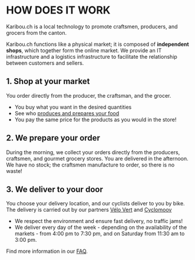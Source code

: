 # HOW DOES IT WORK
Karibou.ch is a local technology to promote craftsmen, producers, and grocers from the canton.

Karibou.ch functions like a physical market; it is composed of **independent shops**, which together form the online market. We provide an IT infrastructure and a logistics infrastructure to facilitate the relationship between customers and sellers.

## 1. Shop at your market
You order directly from the producer, the craftsman, and the grocer.
* You buy what you want in the desired quantities
* See who [produces and prepares your food](https://karibou.ch/store/artamis/home/shops)
* You pay the same price for the products as you would in the store!

## 2. We prepare your order
During the morning, we collect your orders directly from the producers, craftsmen, and gourmet grocery stores. You are delivered in the afternoon. We have no stock; the craftsmen manufacture to order, so there is no waste!

## 3. We deliver to your door
You choose your delivery location, and our cyclists deliver to you by bike. The delivery is carried out by our partners [Vélo Vert](http://www.velovert.ch/) and [Cyclomoov](https://cyclomoov.ch/index.html)
* We respect the environment and ensure fast delivery, no traffic jams!
* We deliver every day of the week - depending on the availability of the markets - from 4:00 pm to 7:30 pm, and on Saturday from 11:30 am to 3:00 pm.

Find more information in our [FAQ](https://karibou.ch/store/artamis/content/faq-clients).
